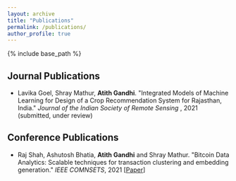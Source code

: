 ```yaml
---
layout: archive
title: "Publications"
permalink: /publications/
author_profile: true
---
```



{% include base_path %}

<!--
{% for post in site.publications reversed %}
  {% include archive-single.html %}
{% endfor %}
-->

## Journal Publications
* Lavika Goel, Shray Mathur, **Atith Gandhi**.
"Integrated Models of Machine Learning for Design of a Crop Recommendation System for Rajasthan, India." *Journal of the Indian Society of Remote Sensing* , 2021 (submitted, under review)

## Conference Publications
* Raj Shah, Ashutosh Bhatia, **Atith Gandhi** and Shray Mathur. "Bitcoin Data Analytics: Scalable techniques for transaction clustering and embedding generation."
*IEEE COMNSETS*, 2021 [[Paper](https://ieeexplore.ieee.org/abstract/document/9352922)]
